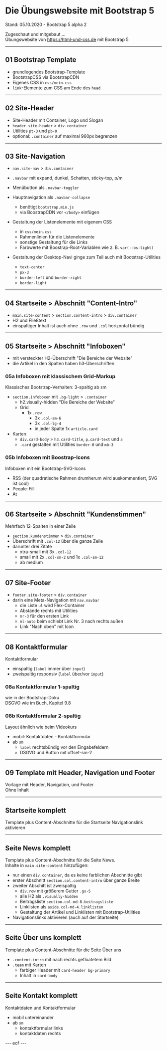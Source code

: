 # Die Übungswebsite mit Bootstrap 5  
Stand: 05.10.2020 - Bootstrap 5 alpha 2 

Zugeschaut und mitgebaut ...   
Übungswebsite von https://html-und-css.de mit Bootstrap 5  

---

## 01 Bootstrap Template 
- grundlegendes Bootstrap-Template
- BootstrapCSS via BootstrapCDN 
- Eigenes CSS in `css/mein.css`
- `link`-Elemente zum CSS am Ende des `head`

---

## 02 Site-Header 
- Site-Header mit Container, Logo und Slogan 
- `header.site-header` > `div.container` 
- Utilities `pt-3` und `pb-0`
- optional: `.container` auf maximal 960px begrenzen

---

## 03 Site-Navigation 
- `nav.site-nav` > `div.container` 
- `.navbar` mit expand, dunkel, Schatten, sticky-top, p/m 
- Menübutton als `.navbar-toggler`
- Hauptnavigation als `.navbar-collapse` 
    - benötigt `bootstrap.min.js` 
    - via BoostrapCDN vor `</body>` einfügen

- Gestaltung der Listenelemente mit eigenem CSS 
    - in `css/mein.css`
    - Rahmenlinien für die Listenelemente 
    - sonstige Gestaltung für die Links 
    - Farbwerte mit Boostrap-Root-Variablen wie z. B. `var(--bs-light)` 

- Gestaltung der Desktop-Navi ginge zum Teil auch mit Bootstrap-Utilities 
    - `text-center`
    - `px-3` 
    - `border-left` und `border-right` 
    - `border-light` 

---

## 04 Startseite > Abschnitt "Content-Intro"  
- `main.site-content` > `section.content-intro` > `div.container` 
- H2 und Fließtext 
- einspaltiger Inhalt ist auch ohne `.row` und `.col` horizontal bündig 

---

## 05 Startseite > Abschnitt "Infoboxen" 
- mit versteckter H2-Überschrift "Die Bereiche der Website" 
- die Artikel in den Spalten haben h3-Überschriften

### 05a Infoboxen mit klassischem Grid-Markup
Klassisches Bootstrap-Verhalten: 3-spaltig ab sm
- `section.infoboxen` mit `.bg-light` > `.container` 
    - h2.visually-hidden "Die Bereiche der Website" 
    - Grid 
        - 1x `.row` 
            - 3x `.col-sm-6` 
            - 3x `.col-lg-4`
            - in jeder Spalte 1x `article.card` 
- Karten 
    - `div.card-body` > `h3.card-title`, `p.card-text` und `a`
    - `.card` gestalten mit Utilities `border-0` und `mb-3`


### 05b Infoboxen mit Boostrap-Icons 
Infoboxen mit ein Bootstrap-SVG-Icons 
- RSS (der quadratische Rahmen drumherum wird auskommentiert, SVG ist cool)
- People-Fill 
- At 


---

## 06 Startseite > Abschnitt "Kundenstimmen" 
Mehrfach 12-Spalten in einer Zeile 
- `section.kundenstimmen` > `div.container` 
- Überschrift mit `.col-12` über die ganze Zeile 
- darunter drei Zitate 
    - xtra-small mit 3x `.col-12` 
    - small mit 2x `.col-sm-2` und 1x `.col-sm-12`
    - ab medium 

---

## 07 Site-Footer 
- `footer.site-footer` > `div.container` 
- darin eine Meta-Navigation mit `nav.navbar` 
    - die Liste `ul` wird Flex-Container 
    - Abstände rechts mit Utilities 
    - `mr-3` für den ersten Link
    - `ml-auto` beim schiebt Link Nr. 3 nach rechts außen
    - Link "Nach oben" mit Icon  

---

## 08 Kontaktformular  
Kontaktformular
- einspaltig (`label` immer über `input`) 
- zweispaltig responsiv (`label` über/vor `input`)

### 08a Kontaktformular 1-spaltig
wie in der Bootstrap-Doku    
DSGVO wie im Buch, Kapitel 9.8 


### 08b Kontaktformular 2-spaltig
Layout ähnlich wie beim Videokurs 
- mobil: Kontaktdaten - Kontaktformular 
- ab `sm` 
    - `label` rechtsbündig vor den Eingabefeldern 
    - DSGVO und Button mit offset-sm-2 

---

## 09 Template mit Header, Navigation und Footer
Vorlage mit Header, Navigation, und Footer   
Ohne Inhalt

---

## Startseite komplett 
Template plus Content-Abschnitte für die Startseite 
Navigationslink aktivieren
    
---

## Seite News komplett 
Template plus Content-Abschnitte für die Seite News.  
Inhalte in `main.site-content` hinzufügen: 
- nur einen `div.container`, da es keine farblichen Abschnitte gibt 
- erster Abschnitt `section.col.content-intro` über ganze Breite 
- zweiter Abschitt ist zweispaltig 
    - `div.row` mit größerem Gutter `.gx-5` 
    - alle H2 als `.visually-hidden` 
    - Beitragsliste `section.col-md-8.beitragsliste` 
    - Linklisten als `aside.col-md-4.linklisten` 
    - Gestaltung der Artikel und Linklisten mit Bootstrap-Utilities 
- Navigationslinks aktivieren (auch auf der Startseite) 

--- 

## Seite Über uns komplett 
Template plus Content-Abschnitte für die Seite Über uns 
- `.content-intro` mit nach rechts gefloatetem Bild 
- `.team` mit Karten 
    - farbiger Header mit `card-header bg-primary` 
    - Inhalt in `card-body` 

---

## Seite Kontakt komplett 
Kontaktdaten und Kontaktformular 
- mobil untereinander 
- ab `sm` 
    - kontaktformular links 
    - kontaktdaten rechts 





--- eof --- 
